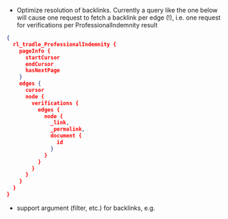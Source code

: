 
- Optimize resolution of backlinks. Currently a query like the one below will cause one request to fetch a backlink per edge (!), i.e. one request for verifications per ProfessionalIndemnity result
```json
{
  rl_tradle_ProfessionalIndemnity {
    pageInfo {
      startCursor
      endCursor
      hasNextPage
    }
    edges {
      cursor
      node {
        verifications {
          edges {
            node {
              _link,
              _permalink,
              document {
                id
              }
            }
          }
        }
      }
    }
  }
}
```

- support argument (filter, etc.) for backlinks, e.g.
